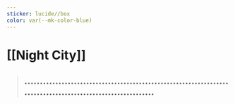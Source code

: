 ```yaml
---
sticker: lucide//box
color: var(--mk-color-blue)
---
```

# [[Night City]]

> ## ............................................................................................................




